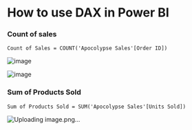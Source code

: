 # How to use DAX in Power BI

### Count of sales
```dax
Count of Sales = COUNT('Apocolypse Sales'[Order ID])
```
![image](https://github.com/user-attachments/assets/6b44328f-049f-409e-a0c8-2aa5a03b340f)

![image](https://github.com/user-attachments/assets/a5e3998c-3991-4ada-8d62-7279ace416e5)

### Sum of Products Sold
```dax
Sum of Products Sold = SUM('Apocolypse Sales'[Units Sold])
```
![Uploading image.png…]()


